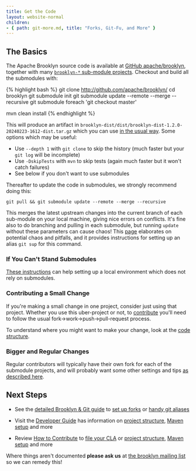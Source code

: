 ```yaml
---
title: Get the Code
layout: website-normal
children:
- { path: git-more.md, title: "Forks, Git-Fu, and More" }
---
```


## The Basics

The Apache Brooklyn source code is available at [GitHub apache/brooklyn](http://github.com/apache/brooklyn),
together with many [`brooklyn-*` sub-module projects](https://github.com/apache?query=brooklyn).
Checkout and build all the submodules with:

{% highlight bash %}
git clone http://github.com/apache/brooklyn/
cd brooklyn
git submodule init
git submodule update --remote --merge --recursive
git submodule foreach 'git checkout master'

mvn clean install
{% endhighlight %}

This will produce an artifact in `brooklyn-dist/dist/brooklyn-dist-1.2.0-20240223-1612-dist.tar.gz` <!-- BROOKLYN_VERSION -->
which you can use [in the usual way](/guide/start/running.html).
Some options which may be useful:

* Use `--depth 1` with `git clone` to skip the history (much faster but your `git log` will be incomplete)
* Use `-DskipTests` with `mvn` to skip tests (again much faster but it won't catch failures)
* See below if you don't want to use submodules

Thereafter to update the code in submodules, we strongly recommend doing this:

    git pull && git submodule update --remote --merge --recursive

This merges the latest upstream changes into the current branch of each sub-module on your local machine,
giving nice errors on conflicts.
It's fine also to do branching and pulling in each submodule,
but running `update` without these parameters can cause chaos!
This [page](git-more.html) elaborates on potential chaos and pitfalls,
and it provides instructions for setting up an alias `git sup` for this command.


### If You Can't Stand Submodules

[These instructions](git-more.html#not-using-submodules) can help setting up a local environment
which does not rely on submodules.


### Contributing a Small Change

If you're making a small change in one project, consider just using that project.
Whether you use this uber-project or not, to [contribute](../how-to-contribute.html) 
you'll need to follow the usual fork->work->push->pull-request process.

To understand where you might want to make your change,
look at the [code structure](/guide/dev/code/structure.html).


### Bigger and Regular Changes

Regular contributors will typically have their own fork for each of the submodule projects,
and will probably want some other settings and tips [as described here](git-more.html).

 
## Next Steps

* See the [detailed Brooklyn & Git guide](git-more.html) to 
  [set up forks](git-more.html#set-up-forks) or [handy git aliases](git-more.html#useful-aliases-and-commands)

* Visit the [Developer Guide](/guide/dev/) has information on 
  [project structure](/guide/dev/code/structure.html),
  [Maven setup](/guide/dev/env/maven-build.html) and more

* Review [How to Contribute](../how-to-contribute.html) 
  to [file your CLA](../how-to-contribute.html#contributor-license-agreement)
  or 
  [project structure](/guide/dev/code/structure.html),
  [Maven setup](/guide/dev/env/maven-build.html) and more

Where things aren't documented **please ask us** at 
[the brooklyn mailing list](https://mail-archives.apache.org/mod_mbox/brooklyn-dev/)
so we can remedy this!
